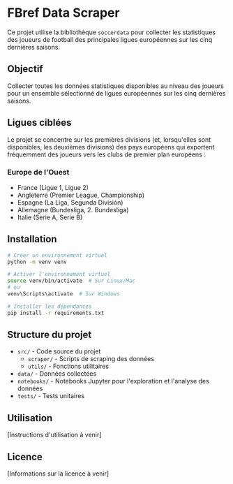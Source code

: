 # FBref Data Scraper

Ce projet utilise la bibliothèque `soccerdata` pour collecter les statistiques des joueurs de football des principales ligues européennes sur les cinq dernières saisons.

## Objectif

Collecter toutes les données statistiques disponibles au niveau des joueurs pour un ensemble sélectionné de ligues européennes sur les cinq dernières saisons.

## Ligues ciblées

Le projet se concentre sur les premières divisions (et, lorsqu'elles sont disponibles, les deuxièmes divisions) des pays européens qui exportent fréquemment des joueurs vers les clubs de premier plan européens :

### Europe de l'Ouest
- France (Ligue 1, Ligue 2)
- Angleterre (Premier League, Championship)
- Espagne (La Liga, Segunda División)
- Allemagne (Bundesliga, 2. Bundesliga)
- Italie (Serie A, Serie B)

## Installation

```bash
# Créer un environnement virtuel
python -m venv venv

# Activer l'environnement virtuel
source venv/bin/activate  # Sur Linux/Mac
# ou
venv\Scripts\activate  # Sur Windows

# Installer les dépendances
pip install -r requirements.txt
```

## Structure du projet

- `src/` - Code source du projet
  - `scraper/` - Scripts de scraping des données
  - `utils/` - Fonctions utilitaires
- `data/` - Données collectées
- `notebooks/` - Notebooks Jupyter pour l'exploration et l'analyse des données
- `tests/` - Tests unitaires

## Utilisation

[Instructions d'utilisation à venir]

## Licence

[Informations sur la licence à venir]
